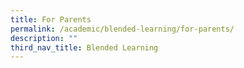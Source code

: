 ```yaml
---
title: For Parents
permalink: /academic/blended-learning/for-parents/
description: ""
third_nav_title: Blended Learning
---
```


